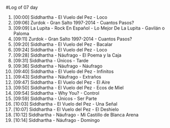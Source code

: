 #Log of 07 day

1. [00:00] Siddhartha - El Vuelo del Pez - Loco
1. [09:06] Zurdok - Gran Salto 1997-2014 - Cuantos Pasos?
1. [09:09] La Lupita - Rock En Español - Lo Mejor De La Lupita - Gavilán o Paloma
1. [09:11] Zurdok - Gran Salto 1997-2014 - Cuantos Pasos?
1. [09:20] Siddhartha - El Vuelo del Pez - Bacalar
1. [09:24] Siddhartha - El Vuelo del Pez - Loco
1. [09:28] Siddhartha - Náufrago - El Poema y la Caja
1. [09:31] Siddhartha - Únicos - Tarde
1. [09:36] Siddhartha - Náufrago - Náufrago
1. [09:40] Siddhartha - El Vuelo del Pez - Infinitos
1. [09:43] Siddhartha - Náufrago - Extraños
1. [09:47] Siddhartha - El Vuelo del Pez - El Aire
1. [09:50] Siddhartha - El Vuelo del Pez - Ecos de Miel
1. [09:54] Siddhartha - Why You? - Control
1. [09:59] Siddhartha - Únicos - Ser Parte
1. [10:03] Siddhartha - El Vuelo del Pez - Una Señal
1. [10:07] Siddhartha - El Vuelo del Pez - El Deshielo
1. [10:12] Siddhartha - Náufrago - Mi Castillo de Blanca Arena
1. [10:14] Siddhartha - Náufrago - Domingo
